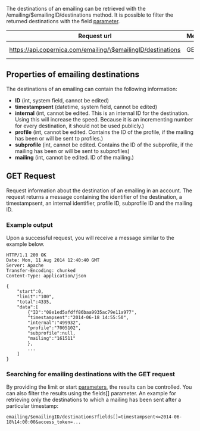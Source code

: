 The destinations of an emailing can be retrieved with the
/emailing/\$emailingID/destinations method. It is possible to filter the
returned destinations with the field
[parameter](./rest-api-parameters.en.md).

| Request url | Methods | Parameters |
| --- | --- | --- |
| https://api.copernica.com/emailing/\$emailingID/destinations | GET | limit, start, fields[] |

Properties of emailing destinations
-----------------------------------

The destinations of an emailing can contain the following information:

-   **ID** (int, system field, cannot be edited)
-   **timestampsent** (datetime, system field, cannot be edited)
-   **internal** (int, cannot be edited. This is an internal ID for the
    destination. Using this will increase the speed. Because it is an
    incrementing number for every destination, it should not be used
    publicly.)
-   **profile** (int, cannot be edited. Contains the ID of the profile,
    if the mailing has been or will be sent to profiles.)
-   **subprofile** (int, cannot be edited. Contains the ID of the
    subprofile, if the mailing has been or will be sent to subprofiles)
-   **mailing** (int, cannot be edited. ID of the mailing.)

GET Request
-----------

Request information about the destination of an emailing in an account.
The request returns a message containing the identifier of the
destination, a timestampsent, an internal identifier, profile ID,
subprofile ID and the mailing ID.

### Example output

Upon a successful request, you will receive a message similar to the
example below.

~~~~ {.language-javascript}
HTTP/1.1 200 OK
Date: Mon, 11 Aug 2014 12:40:40 GMT 
Server: Apache 
Transfer-Encoding: chunked 
Content-Type: application/json 

{
    "start":0,
    "limit":"100",
    "total":4335,
    "data":[
        {"ID":"08e1ed5afdff86baa9935ac79e11a977",
        "timestampsent":"2014-06-18 14:55:50",
        "internal":"499932",
        "profile":"7005102",
        "subprofile":null,
        "mailing":"161511"
        },
        ...
    ]
}
~~~~

### Searching for emailing destinations with the GET request

By providing the limit or start
[parameters](./rest-api-parameters.en.md),
the results can be controlled. You can also filter the results using the
fields[] parameter. An example for retrieving only the destinations to
which a mailing has been sent after a particular timestamp:

~~~~ {.language-javascript}
emailing/$emailingID/destinations?fields[]=timestampsent<=2014-06-18%14:00:00&access_token=...
~~~~
